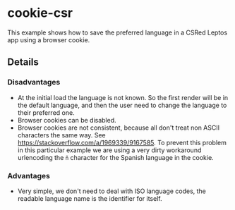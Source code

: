 # cookie-csr

This example shows how to save the preferred language in a CSRed Leptos app using a browser cookie.

## Details

### Disadvantages

- At the initial load the language is not known. So the first render will be in the default language, and then the user need to change the language to their preferred one.
- Browser cookies can be disabled.
- Browser cookies are not consistent, because all don't treat non ASCII characters the same way. See https://stackoverflow.com/a/1969339/9167585. To prevent this problem in this particular example we are using a very dirty workaround urlencoding the `ñ` character for the Spanish language in the cookie.

### Advantages

- Very simple, we don't need to deal with ISO language codes, the readable language name is the identifier for itself.

